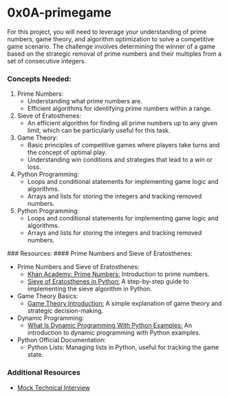 # 0x0A-primegame

For this project, you will need to leverage your understanding of prime numbers, game theory, and algorithm optimization to solve a competitive game scenario. The challenge involves determining the winner of a game based on the strategic removal of prime numbers and their multiples from a set of consecutive integers.

### Concepts Needed:

<ol>
  <li>
     Prime Numbers:
    <ul>
      <li>
       Understanding what prime numbers are.
      </li>
      <li>
        Efficient algorithms for identifying prime numbers within a range.
      </li>
    </ul>
  </li>
    <li>
      Sieve of Eratosthenes:
    <ul>
      <li>
        An efficient algorithm for finding all prime numbers up to any given limit, which can be particularly useful for this task.
      </li>
    </ul>
  </li>
    <li>
      Game Theory:
    <ul>
      <li>
        Basic principles of competitive games where players take turns and the concept of optimal play.
      </li>
      <li>
        Understanding win conditions and strategies that lead to a win or loss.
      </li>
    </ul>
  </li>
    <li>
      Python Programming:
    <ul>
      <li>
      Loops and conditional statements for implementing game logic and algorithms.
      </li>
      <li>
        Arrays and lists for storing the integers and tracking removed numbers.
      </li>
    </ul>
  </li>
    <li>
      Python Programming:
    <ul>
      <li>
        Loops and conditional statements for implementing game logic and algorithms.
      </li>
      <li>
        Arrays and lists for storing the integers and tracking removed numbers.
      </li>
    </ul>
  </li>
</ol>
### Resources:
#### Prime Numbers and Sieve of Eratosthenes:

<ul>
  <li>
    Prime Numbers and Sieve of Eratosthenes:
    <ul>
    <li>
      <a href="https://www.khanacademy.org/math/cc-fourth-grade-math/imp-factors-multiples-and-patterns/imp-prime-and-composite-numbers/v/prime-numbers">Khan Academy: Prime Numbers:</a> Introduction to prime numbers.
    </li>
    <li>
      <a href="">Sieve of Eratosthenes in Python:</a> A step-by-step guide to implementing the sieve algorithm in Python.
    </li>
  </ul>
  </li>
    <li>
    Game Theory Basics:
    <ul>
    <li>
      <a href="">Game Theory Introduction:</a> A simple explanation of game theory and strategic decision-making.
    </li>
  </ul>
  </li>
   <li>
    Dynamic Programming:
    <ul>
    <li>
      <a href="">What Is Dynamic Programming With Python Examples:</a> An introduction to dynamic programming with Python examples.
    </li>
  </ul>
  </li>
     <li>
    Python Official Documentation:
    <ul>
    <li>
      <a hreh="https://docs.python.org/3/tutorial/introduction.html#lists">Python Lists:</a> Managing lists in Python, useful for tracking the game state.
    </li>
  </ul>
  </li>
</ul>


### Additional Resources
<ul>
  <li><a href="https://www.youtube.com/watch?feature=shared&v=Jw2pniZCLi8">Mock Technical Interview</a></li>
</ul>
